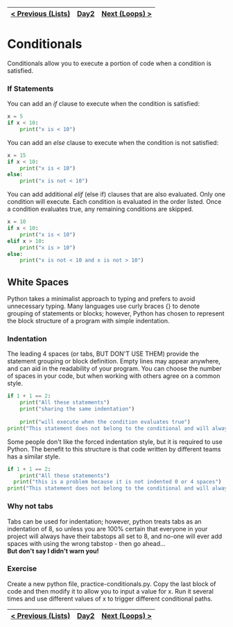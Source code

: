 |[< Previous (Lists)](Lists.md) | [Day2](../README.md)| [Next (Loops) >](Loops.md) |
|----|----|----|
# Conditionals

Conditionals allow you to execute a portion of code when a condition is satisfied.

### If Statements
You can add an *if* clause to execute when the condition is satisfied:

```python
x = 5
if x < 10:
    print("x is < 10")
```

You can add an *else* clause to execute when the condition is not satisfied:

```python
x = 15
if x < 10:
    print("x is < 10")
else:
    print("x is not < 10")
```

You can add additional *elif* (else if) clauses that are also evaluated. Only one condition 
will execute. Each condition is evaluated in the order listed. Once a condition evaluates
true, any remaining conditions are skipped.

```python
x = 10
if x < 10:
    print("x is < 10")
elif x > 10:
    print("x is > 10") 
else:
    print("x is not < 10 and x is not > 10")
```

## White Spaces

Python takes a minimalist approach to typing and prefers to avoid unnecessary typing.
Many languages use curly braces {} to denote grouping of statements or blocks;
however, Python has chosen to represent the block structure of a program with simple indentation.

### Indentation

The leading 4 spaces (or tabs, BUT DON'T USE THEM) provide the statement grouping or block definition.
Empty lines may appear anywhere, and can aid in the readability of your program. You can choose the number of spaces in your code, but when working with others agree on a common style.

```python
if 1 + 1 == 2:
    print("All these statements")
    print("sharing the same indentation")
    
    print("will execute when the condition evaluates true")
print("This statement does not belong to the conditional and will always execute")
```

Some people don't like the forced indentation style, but it is required to use Python.
The benefit to this structure is that code written by different teams has a similar style.

```python
if 1 + 1 == 2:
    print("All these statements")
  print("this is a problem because it is not indented 0 or 4 spaces")
print("This statement does not belong to the conditional and will always execute")
```

### Why not tabs

Tabs can be used for indentation; however, python treats tabs as an indentation of 8, so unless you
are 100% certain that everyone in your project will always have their tabstops all set to 8, and 
no-one will ever add spaces with using the wrong tabstop - then go ahead...  
__But don't say I didn't warn you!__


### Exercise

Create a new python file, practice-conditionals.py. Copy the last block of code and then modify it to allow you to input a value for x. Run it several times and use different values of x to trigger different conditional paths.


|[< Previous (Lists)](Lists.md) | [Day2](../README.md)| [Next (Loops) >](Loops.md) |
|----|----|----|